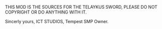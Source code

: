 THIS MOD IS THE SOURCES FOR THE TELAYKUS SWORD, PLEASE DO NOT COPYRIGHT OR DO ANYTHING WITH IT.

Sincerly yours,
ICT STUDIOS, Tempest SMP Owner.
